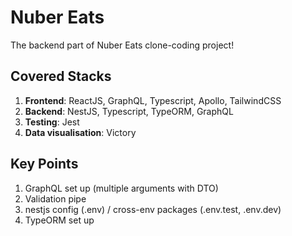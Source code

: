 # Nuber Eats

The backend part of Nuber Eats clone-coding project!

## Covered Stacks
1. **Frontend**: ReactJS, GraphQL, Typescript, Apollo, TailwindCSS
2. **Backend**: NestJS, Typescript, TypeORM, GraphQL
3. **Testing**: Jest
4. **Data visualisation**: Victory

## Key Points
1. GraphQL set up (multiple arguments with DTO)
2. Validation pipe
3. nestjs config (.env) / cross-env packages (.env.test, .env.dev)
4. TypeORM set up
